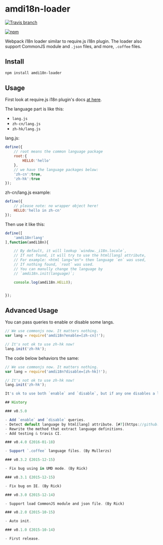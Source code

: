 # amdi18n-loader

[![Travis branch](https://img.shields.io/travis/futuweb/webpack-amdi18n-loader/master.svg)](https://travis-ci.org/futuweb/webpack-amdi18n-loader)

[![npm](https://img.shields.io/npm/v/amdi18n-loader.svg)](https://npmjs.com/package/amdi18n-loader)

Webpack i18n loader similar to require.js i18n plugin. The loader also support CommonJS module and `.json` files, and more, `.coffee` files.

## Install

```sh
npm install amdi18n-loader
```

## Usage

First look at require.js i18n plugin's docs [at here](http://requirejs.org/docs/api.html#i18n).

The language part is like this:

- `lang.js`
- `zh-cn/lang.js`
- `zh-hk/lang.js`

lang.js:

```javascript
define({
    // root means the common language package
    root:{
        HELLO:'hello'
    },
    // we have the language packages below:
    'zh-cn':true,
    'zh-hk':true
});
```

zh-cn/lang.js example:

```javascript
define({
    // please note: no wrapper object here!
    HELLO:'hello in zh-cn'
});
```

Then use it like this:

```javascript
define([
    'amdi18n!lang'
],function(amdi18n){

    // By default, it will lookup `window._i18n.locale`,
    // If not found, it will try to use the html[lang] attribute,
    // For example: <html lang="en"> then language `en` was used,
    // If nothing found, `root` was used.
    // You can manully change the language by
    // `amdi18n.init(language)`;

    console.log(amdi18n.HELLO);


});
```

## Advanced Usage

You can pass queries to enable or disable some langs.

```javascript
// We use commonjs now. It matters nothing.
var lang = require('amdi18n?enable=[zh-cn]!');

// It's not ok to use zh-hk now!
lang.init('zh-hk');
```

The code below behaviors the same:

```javascript
// We use commonjs now. It matters nothing.
var lang = require('amdi18n?disable=[zh-hk]!');

// It's not ok to use zh-hk now!
lang.init('zh-hk');

It's ok to use both `enable` and `disable`, but if any one disables a lang, the lang will not be usable. You can decide which to use by the length of list.

## History

### v0.5.0

- Add `enable` and `disable` queries.
- Detect default language by html[lang] attribute. [#7](https://github.com/futuweb/webpack-amdi18n-loader/issues/7)
- Rewrite the method that extract language definitions.
- Add testing & travis CI.

### v0.4.0 (2016-01-18)

- Support `.coffee` language files. (By Mullerzs)

### v0.3.2 (2015-12-15)

- Fix bug using in UMD mode. (By Rick)

### v0.3.1 (2015-12-15)

- Fix bug on IE. (By Rick)

### v0.3.0 (2015-12-14)

- Support load CommonJS module and json file. (By Rick)

### v0.2.0 (2015-10-15)

- Auto init.

### v0.1.0 (2015-10-14)

- First release.
